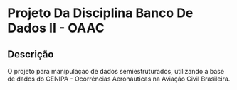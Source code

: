# Projeto Da Disciplina Banco De Dados II - OAAC

## Descrição
O projeto para manipulaçao de dados semiestruturados, utilizando a base de dados do CENIPA - Ocorrências Aeronáuticas na Aviação Civil Brasileira.
